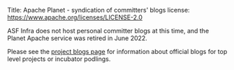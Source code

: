 Title: Apache Planet - syndication of committers' blogs
license: https://www.apache.org/licenses/LICENSE-2.0

ASF Infra does not host personal committer blogs at this time, and the
Planet Apache service was retired in June 2022.

Please see the [project blogs page](project-blogs) for information about
official blogs for top level projects or incubator podlings.

